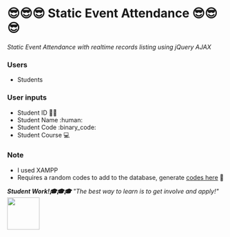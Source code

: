# :sunglasses::sunglasses::sunglasses: Static Event Attendance :sunglasses::sunglasses::sunglasses:
_Static Event Attendance with realtime records listing using jQuery AJAX_

### Users
* Students

### User inputs
* Student ID :student:
* Student Name :human:
* Student Code :binary_code:
* Student Course :computer:

### Note
* I used XAMPP
* Requires a random codes to add to the database, generate [codes here](http://www.generaterandomcodes.com/free-generate-random-codes-tool) :rocket:


_**Student Work!:mortar_board::mortar_board::mortar_board:** "The best way to learn is to get involve and apply!"_ <img src=https://i.imgur.com/Gs4Mc7E.jpg width="75px">
